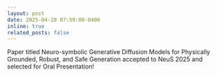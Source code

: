 ```yaml
---
layout: post
date: 2025-04-20 07:59:00-0400
inline: true
related_posts: false
---
```


Paper titled Neuro-symbolic Generative Diffusion Models for Physically Grounded, Robust, and Safe Generation accepted to NeuS 2025 and selected for Oral Presentation!